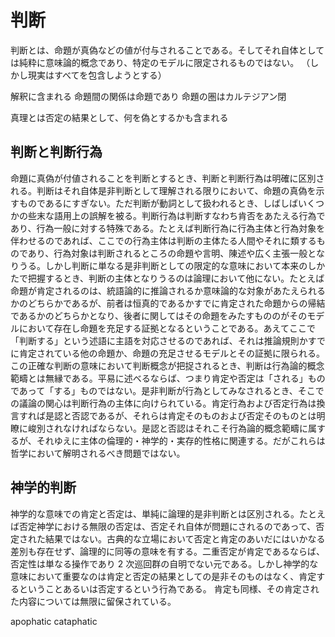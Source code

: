 # 判断

判断とは、命題が真偽などの値が付与されることである。そしてそれ自体としては純粋に意味論的概念であり、特定のモデルに限定されるものではない。
（しかし現実はすべてを包含しようとする）

解釈に含まれる
命題間の関係は命題であり
命題の圏はカルテジアン閉

真理とは否定の結果として、何を偽とするかも含まれる

## 判断と判断行為

命題に真偽が付値されることを判断とするとき、判断と判断行為は明確に区別される。判断はそれ自体是非判断として理解される限りにおいて、命題の真偽を示すものであるにすぎない。ただ判断が動詞として扱われるとき、しばしばいくつかの些末な語用上の誤解を被る。判断行為は判断すなわち肯否をあたえる行為であり、行為一般に対する特殊である。たとえば判断行為に行為主体と行為対象を伴わせるのであれば、ここでの行為主体は判断の主体たる人間やそれに類するものであり、行為対象は判断されるところの命題や言明、陳述や広く主張一般となりうる。しかし判断に単なる是非判断としての限定的な意味において本来のしかたで把握するとき、判断の主体となりうるのは論理において他にない。たとえば命題が肯定されるのは、統語論的に推論されるか意味論的な対象があたえられるかのどちらかであるが、前者は恒真的であるかすでに肯定された命題からの帰結であるかのどちらかとなり、後者に関してはその命題をみたすもののがそのモデルにおいて存在し命題を充足する証拠となるということである。あえてここで「判断する」という述語に主語を対応させるのであれば、それは推論規則かすでに肯定されている他の命題か、命題の充足させるモデルとその証拠に限られる。この正確な判断の意味において判断概念が把捉されるとき、判断は行為論的概念範疇とは無縁である。平易に述べるならば、つまり肯定や否定は「される」ものであって「する」ものではない。是非判断が行為としてみなされるとき、そこでの議論の関心は判断行為の主体に向けられている。肯定行為および否定行為は換言すれば是認と否認であるが、それらは肯定そのものおよび否定そのものとは明瞭に峻別されなければならない。是認と否認はそれこそ行為論的概念範疇に属するが、それゆえに主体の倫理的・神学的・実存的性格に関連する。だがこれらは哲学において解明されるべき問題ではない。

## 神学的判断

神学的な意味での肯定と否定は、単純に論理的是非判断とは区別される。たとえば否定神学における無限の否定は、否定それ自体が問題にされるのであって、否定された結果ではない。古典的な立場において否定と肯定のあいだにはいかなる差別も存在せず、論理的に同等の意味を有する。二重否定が肯定であるならば、否定性は単なる操作であり 2 次巡回群の自明でない元である。しかし神学的な意味において重要なのは肯定と否定の結果としての是非そのものはなく、肯定するということあるいは否定するという行為である。
肯定も同様、その肯定された内容については無限に留保されている。

apophatic
cataphatic
